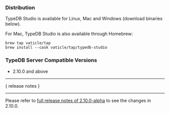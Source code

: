 ### Distribution

TypeDB Studio is available for Linux, Mac and Windows (download binaries below).

For Mac, TypeDB Studio is also available through Homebrew:

```
brew tap vaticle/tap
brew install --cask vaticle/tap/typedb-studio
```

### TypeDB Server Compatible Versions

- 2.10.0 and above

---

{ release notes }

---

Please refer to [full release notes of 2.10.0-alpha](https://github.com/vaticle/typedb-studio/releases/tag/2.10.0-alpha)
to see the changes in 2.10.0.
